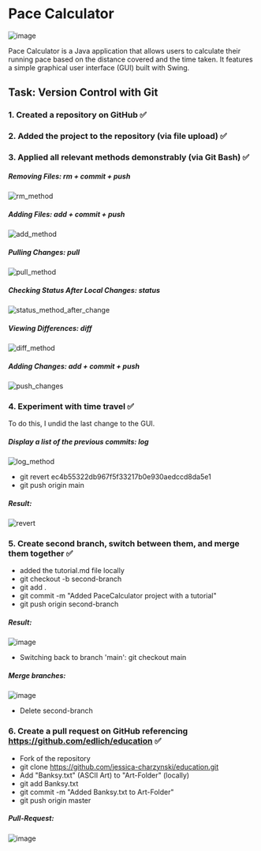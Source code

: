# Pace Calculator

![image](https://github.com/jessica-charzynski/PaceCalculator/assets/104297335/370528ca-25f0-4f09-8bf8-3d9cc06779cf)

Pace Calculator is a Java application that allows users to calculate their running pace based on the distance covered and the time taken. It features a simple graphical user interface (GUI) built with Swing.

## Task: Version Control with Git

### 1. Created a repository on GitHub ✅

### 2. Added the project to the repository (via file upload) ✅

### 3. Applied all relevant methods demonstrably (via Git Bash) ✅

##### Removing Files: rm + commit + push
![rm_method](https://github.com/jessica-charzynski/PaceCalculator/assets/104297335/7a1343ce-81ef-4aa0-a9b8-e39e56c50d57)

##### Adding Files: add + commit + push
![add_method](https://github.com/jessica-charzynski/PaceCalculator/assets/104297335/4e0dc33d-e567-424a-9320-26413c55ef01)

##### Pulling Changes: pull
![pull_method](https://github.com/jessica-charzynski/PaceCalculator/assets/104297335/2c80e3d1-ae1c-4a5f-8a22-942c03407d4a)

##### Checking Status After Local Changes: status
![status_method_after_change](https://github.com/jessica-charzynski/PaceCalculator/assets/104297335/02e4738b-ed72-46e0-9ffc-799030d54ae8)

##### Viewing Differences: diff
![diff_method](https://github.com/jessica-charzynski/PaceCalculator/assets/104297335/ccc56e01-292d-4637-855c-c6b8d3dd8fa5)

##### Adding Changes: add + commit + push
![push_changes](https://github.com/jessica-charzynski/PaceCalculator/assets/104297335/8667dcd7-2828-4d85-b46e-47be5d87770d)

### 4. Experiment with time travel ✅
To do this, I undid the last change to the GUI.

##### Display a list of the previous commits: log
![log_method](https://github.com/jessica-charzynski/PaceCalculator/assets/104297335/a186c006-5d10-41ef-b390-68c427b45773)
* git revert ec4b55322db967f5f33217b0e930aedccd8da5e1
* git push origin main
##### Result:
![revert](https://github.com/jessica-charzynski/PaceCalculator/assets/104297335/0a154fae-0a1b-40f3-bf60-4972336292c4)

### 5. Create second branch, switch between them, and merge them together ✅
* added the tutorial.md file locally 
* git checkout -b second-branch
* git add .
* git commit -m "Added PaceCalculator project with a tutorial"
* git push origin second-branch
##### Result:
![image](https://github.com/jessica-charzynski/PaceCalculator/assets/104297335/2744f25a-e222-41e8-a558-506ea621bed6)
* Switching back to branch 'main': git checkout main
##### Merge branches:
![image](https://github.com/jessica-charzynski/PaceCalculator/assets/104297335/72a4c872-f91c-4403-84ee-c4820cf24bed)
* Delete second-branch

### 6. Create a pull request on GitHub referencing https://github.com/edlich/education ✅
* Fork of the repository
* git clone https://github.com/jessica-charzynski/education.git
* Add "Banksy.txt" (ASCII Art) to "Art-Folder" (locally)
* git add Banksy.txt
* git commit -m "Added Banksy.txt to Art-Folder"
* git push origin master
##### Pull-Request:
![image](https://github.com/jessica-charzynski/PaceCalculator/assets/104297335/07e10b9b-a4f6-40f0-8813-ecf57883a249)






